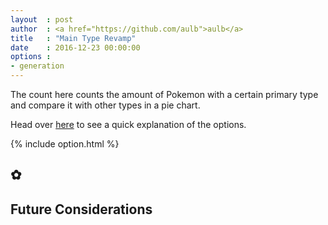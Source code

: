 ```yaml
---
layout	: post
author	: <a href="https://github.com/aulb">aulb</a>
title 	: "Main Type Revamp"
date	: 2016-12-23 00:00:00
options	: 
- generation 
---
```

<p>The count here counts the amount of Pokemon with a certain primary type and compare it with other types in a pie chart.</p> 

<p>Head over <a href="/2016/12/19/type-availability.html">here</a> to see a quick explanation of the options.</p>

{% include option.html %}

<h2 class="ui horizontal header divider">
     ✿
</h2>
<div id="pokeChart2"></div>

<h2 class="ui horizontal header divider">	
    Future Considerations
</h2>

<script type="text/javascript" src="https://d3js.org/d3.v3.min.js"></script>
<script>
var data = [{"name":"0","children":[{"name":"normal","children":[{"name":"normal","size":16},{"name":"fighting","size":0},{"name":"flying","size":8},{"name":"poison","size":0},{"name":"ground","size":0},{"name":"rock","size":0},{"name":"bug","size":0},{"name":"ghost","size":0},{"name":"steel","size":0},{"name":"fire","size":0},{"name":"water","size":0},{"name":"grass","size":0},{"name":"electric","size":0},{"name":"psychic","size":0},{"name":"ice","size":0},{"name":"dragon","size":0},{"name":"dark","size":0},{"name":"fairy","size":0}]},{"name":"fighting","children":[{"name":"normal","size":0},{"name":"fighting","size":7},{"name":"flying","size":0},{"name":"poison","size":0},{"name":"ground","size":0},{"name":"rock","size":0},{"name":"bug","size":0},{"name":"ghost","size":0},{"name":"steel","size":0},{"name":"fire","size":0},{"name":"water","size":0},{"name":"grass","size":0},{"name":"electric","size":0},{"name":"psychic","size":0},{"name":"ice","size":0},{"name":"dragon","size":0},{"name":"dark","size":0},{"name":"fairy","size":0}]},{"name":"flying","children":[{"name":"normal","size":0},{"name":"fighting","size":0},{"name":"flying","size":0},{"name":"poison","size":0},{"name":"ground","size":0},{"name":"rock","size":0},{"name":"bug","size":0},{"name":"ghost","size":0},{"name":"steel","size":0},{"name":"fire","size":0},{"name":"water","size":0},{"name":"grass","size":0},{"name":"electric","size":0},{"name":"psychic","size":0},{"name":"ice","size":0},{"name":"dragon","size":0},{"name":"dark","size":0},{"name":"fairy","size":0}]},{"name":"poison","children":[{"name":"normal","size":0},{"name":"fighting","size":0},{"name":"flying","size":2},{"name":"poison","size":10},{"name":"ground","size":2},{"name":"rock","size":0},{"name":"bug","size":0},{"name":"ghost","size":0},{"name":"steel","size":0},{"name":"fire","size":0},{"name":"water","size":0},{"name":"grass","size":0},{"name":"electric","size":0},{"name":"psychic","size":0},{"name":"ice","size":0},{"name":"dragon","size":0},{"name":"dark","size":0},{"name":"fairy","size":0}]},{"name":"ground","children":[{"name":"normal","size":0},{"name":"fighting","size":0},{"name":"flying","size":0},{"name":"poison","size":0},{"name":"ground","size":6},{"name":"rock","size":2},{"name":"bug","size":0},{"name":"ghost","size":0},{"name":"steel","size":0},{"name":"fire","size":0},{"name":"water","size":0},{"name":"grass","size":0},{"name":"electric","size":0},{"name":"psychic","size":0},{"name":"ice","size":0},{"name":"dragon","size":0},{"name":"dark","size":0},{"name":"fairy","size":0}]},{"name":"rock","children":[{"name":"normal","size":0},{"name":"fighting","size":0},{"name":"flying","size":1},{"name":"poison","size":0},{"name":"ground","size":4},{"name":"rock","size":0},{"name":"bug","size":0},{"name":"ghost","size":0},{"name":"steel","size":0},{"name":"fire","size":0},{"name":"water","size":4},{"name":"grass","size":0},{"name":"electric","size":0},{"name":"psychic","size":0},{"name":"ice","size":0},{"name":"dragon","size":0},{"name":"dark","size":0},{"name":"fairy","size":0}]},{"name":"bug","children":[{"name":"normal","size":0},{"name":"fighting","size":0},{"name":"flying","size":2},{"name":"poison","size":5},{"name":"ground","size":0},{"name":"rock","size":0},{"name":"bug","size":3},{"name":"ghost","size":0},{"name":"steel","size":0},{"name":"fire","size":0},{"name":"water","size":0},{"name":"grass","size":2},{"name":"electric","size":0},{"name":"psychic","size":0},{"name":"ice","size":0},{"name":"dragon","size":0},{"name":"dark","size":0},{"name":"fairy","size":0}]},{"name":"ghost","children":[{"name":"normal","size":0},{"name":"fighting","size":0},{"name":"flying","size":0},{"name":"poison","size":3},{"name":"ground","size":0},{"name":"rock","size":0},{"name":"bug","size":0},{"name":"ghost","size":0},{"name":"steel","size":0},{"name":"fire","size":0},{"name":"water","size":0},{"name":"grass","size":0},{"name":"electric","size":0},{"name":"psychic","size":0},{"name":"ice","size":0},{"name":"dragon","size":0},{"name":"dark","size":0},{"name":"fairy","size":0}]},{"name":"steel","children":[{"name":"normal","size":0},{"name":"fighting","size":0},{"name":"flying","size":0},{"name":"poison","size":0},{"name":"ground","size":0},{"name":"rock","size":0},{"name":"bug","size":0},{"name":"ghost","size":0},{"name":"steel","size":0},{"name":"fire","size":0},{"name":"water","size":0},{"name":"grass","size":0},{"name":"electric","size":0},{"name":"psychic","size":0},{"name":"ice","size":0},{"name":"dragon","size":0},{"name":"dark","size":0},{"name":"fairy","size":0}]},{"name":"fire","children":[{"name":"normal","size":0},{"name":"fighting","size":0},{"name":"flying","size":2},{"name":"poison","size":0},{"name":"ground","size":0},{"name":"rock","size":0},{"name":"bug","size":0},{"name":"ghost","size":0},{"name":"steel","size":0},{"name":"fire","size":10},{"name":"water","size":0},{"name":"grass","size":0},{"name":"electric","size":0},{"name":"psychic","size":0},{"name":"ice","size":0},{"name":"dragon","size":0},{"name":"dark","size":0},{"name":"fairy","size":0}]},{"name":"water","children":[{"name":"normal","size":0},{"name":"fighting","size":1},{"name":"flying","size":1},{"name":"poison","size":2},{"name":"ground","size":0},{"name":"rock","size":0},{"name":"bug","size":0},{"name":"ghost","size":0},{"name":"steel","size":0},{"name":"fire","size":0},{"name":"water","size":18},{"name":"grass","size":0},{"name":"electric","size":0},{"name":"psychic","size":3},{"name":"ice","size":3},{"name":"dragon","size":0},{"name":"dark","size":0},{"name":"fairy","size":0}]},{"name":"grass","children":[{"name":"normal","size":0},{"name":"fighting","size":0},{"name":"flying","size":0},{"name":"poison","size":9},{"name":"ground","size":0},{"name":"rock","size":0},{"name":"bug","size":0},{"name":"ghost","size":0},{"name":"steel","size":0},{"name":"fire","size":0},{"name":"water","size":0},{"name":"grass","size":1},{"name":"electric","size":0},{"name":"psychic","size":2},{"name":"ice","size":0},{"name":"dragon","size":0},{"name":"dark","size":0},{"name":"fairy","size":0}]},{"name":"electric","children":[{"name":"normal","size":0},{"name":"fighting","size":0},{"name":"flying","size":1},{"name":"poison","size":0},{"name":"ground","size":0},{"name":"rock","size":0},{"name":"bug","size":0},{"name":"ghost","size":0},{"name":"steel","size":0},{"name":"fire","size":0},{"name":"water","size":0},{"name":"grass","size":0},{"name":"electric","size":8},{"name":"psychic","size":0},{"name":"ice","size":0},{"name":"dragon","size":0},{"name":"dark","size":0},{"name":"fairy","size":0}]},{"name":"psychic","children":[{"name":"normal","size":0},{"name":"fighting","size":0},{"name":"flying","size":0},{"name":"poison","size":0},{"name":"ground","size":0},{"name":"rock","size":0},{"name":"bug","size":0},{"name":"ghost","size":0},{"name":"steel","size":0},{"name":"fire","size":0},{"name":"water","size":0},{"name":"grass","size":0},{"name":"electric","size":0},{"name":"psychic","size":8},{"name":"ice","size":0},{"name":"dragon","size":0},{"name":"dark","size":0},{"name":"fairy","size":0}]},{"name":"ice","children":[{"name":"normal","size":0},{"name":"fighting","size":0},{"name":"flying","size":1},{"name":"poison","size":0},{"name":"ground","size":0},{"name":"rock","size":0},{"name":"bug","size":0},{"name":"ghost","size":0},{"name":"steel","size":0},{"name":"fire","size":0},{"name":"water","size":0},{"name":"grass","size":0},{"name":"electric","size":0},{"name":"psychic","size":1},{"name":"ice","size":0},{"name":"dragon","size":0},{"name":"dark","size":0},{"name":"fairy","size":0}]},{"name":"dragon","children":[{"name":"normal","size":0},{"name":"fighting","size":0},{"name":"flying","size":1},{"name":"poison","size":0},{"name":"ground","size":0},{"name":"rock","size":0},{"name":"bug","size":0},{"name":"ghost","size":0},{"name":"steel","size":0},{"name":"fire","size":0},{"name":"water","size":0},{"name":"grass","size":0},{"name":"electric","size":0},{"name":"psychic","size":0},{"name":"ice","size":0},{"name":"dragon","size":2},{"name":"dark","size":0},{"name":"fairy","size":0}]},{"name":"dark","children":[{"name":"normal","size":0},{"name":"fighting","size":0},{"name":"flying","size":0},{"name":"poison","size":0},{"name":"ground","size":0},{"name":"rock","size":0},{"name":"bug","size":0},{"name":"ghost","size":0},{"name":"steel","size":0},{"name":"fire","size":0},{"name":"water","size":0},{"name":"grass","size":0},{"name":"electric","size":0},{"name":"psychic","size":0},{"name":"ice","size":0},{"name":"dragon","size":0},{"name":"dark","size":0},{"name":"fairy","size":0}]},{"name":"fairy","children":[{"name":"normal","size":0},{"name":"fighting","size":0},{"name":"flying","size":0},{"name":"poison","size":0},{"name":"ground","size":0},{"name":"rock","size":0},{"name":"bug","size":0},{"name":"ghost","size":0},{"name":"steel","size":0},{"name":"fire","size":0},{"name":"water","size":0},{"name":"grass","size":0},{"name":"electric","size":0},{"name":"psychic","size":0},{"name":"ice","size":0},{"name":"dragon","size":0},{"name":"dark","size":0},{"name":"fairy","size":0}]}]},{"name":"1","children":[{"name":"normal","children":[{"name":"normal","size":32},{"name":"fighting","size":0},{"name":"flying","size":11},{"name":"poison","size":0},{"name":"ground","size":0},{"name":"rock","size":0},{"name":"bug","size":0},{"name":"ghost","size":0},{"name":"steel","size":0},{"name":"fire","size":0},{"name":"water","size":0},{"name":"grass","size":0},{"name":"electric","size":0},{"name":"psychic","size":1},{"name":"ice","size":0},{"name":"dragon","size":0},{"name":"dark","size":0},{"name":"fairy","size":0}]},{"name":"fighting","children":[{"name":"normal","size":0},{"name":"fighting","size":9},{"name":"flying","size":0},{"name":"poison","size":0},{"name":"ground","size":0},{"name":"rock","size":0},{"name":"bug","size":0},{"name":"ghost","size":0},{"name":"steel","size":0},{"name":"fire","size":0},{"name":"water","size":0},{"name":"grass","size":0},{"name":"electric","size":0},{"name":"psychic","size":0},{"name":"ice","size":0},{"name":"dragon","size":0},{"name":"dark","size":0},{"name":"fairy","size":0}]},{"name":"flying","children":[{"name":"normal","size":0},{"name":"fighting","size":0},{"name":"flying","size":0},{"name":"poison","size":0},{"name":"ground","size":0},{"name":"rock","size":0},{"name":"bug","size":0},{"name":"ghost","size":0},{"name":"steel","size":0},{"name":"fire","size":0},{"name":"water","size":0},{"name":"grass","size":0},{"name":"electric","size":0},{"name":"psychic","size":0},{"name":"ice","size":0},{"name":"dragon","size":0},{"name":"dark","size":0},{"name":"fairy","size":0}]},{"name":"poison","children":[{"name":"normal","size":0},{"name":"fighting","size":0},{"name":"flying","size":3},{"name":"poison","size":10},{"name":"ground","size":2},{"name":"rock","size":0},{"name":"bug","size":0},{"name":"ghost","size":0},{"name":"steel","size":0},{"name":"fire","size":0},{"name":"water","size":0},{"name":"grass","size":0},{"name":"electric","size":0},{"name":"psychic","size":0},{"name":"ice","size":0},{"name":"dragon","size":0},{"name":"dark","size":0},{"name":"fairy","size":0}]},{"name":"ground","children":[{"name":"normal","size":0},{"name":"fighting","size":0},{"name":"flying","size":1},{"name":"poison","size":0},{"name":"ground","size":8},{"name":"rock","size":2},{"name":"bug","size":0},{"name":"ghost","size":0},{"name":"steel","size":0},{"name":"fire","size":0},{"name":"water","size":0},{"name":"grass","size":0},{"name":"electric","size":0},{"name":"psychic","size":0},{"name":"ice","size":0},{"name":"dragon","size":0},{"name":"dark","size":0},{"name":"fairy","size":0}]},{"name":"rock","children":[{"name":"normal","size":0},{"name":"fighting","size":0},{"name":"flying","size":1},{"name":"poison","size":0},{"name":"ground","size":6},{"name":"rock","size":1},{"name":"bug","size":0},{"name":"ghost","size":0},{"name":"steel","size":0},{"name":"fire","size":0},{"name":"water","size":4},{"name":"grass","size":0},{"name":"electric","size":0},{"name":"psychic","size":0},{"name":"ice","size":0},{"name":"dragon","size":0},{"name":"dark","size":1},{"name":"fairy","size":0}]},{"name":"bug","children":[{"name":"normal","size":0},{"name":"fighting","size":1},{"name":"flying","size":5},{"name":"poison","size":7},{"name":"ground","size":0},{"name":"rock","size":1},{"name":"bug","size":4},{"name":"ghost","size":0},{"name":"steel","size":2},{"name":"fire","size":0},{"name":"water","size":0},{"name":"grass","size":2},{"name":"electric","size":0},{"name":"psychic","size":0},{"name":"ice","size":0},{"name":"dragon","size":0},{"name":"dark","size":0},{"name":"fairy","size":0}]},{"name":"ghost","children":[{"name":"normal","size":0},{"name":"fighting","size":0},{"name":"flying","size":0},{"name":"poison","size":3},{"name":"ground","size":0},{"name":"rock","size":0},{"name":"bug","size":0},{"name":"ghost","size":1},{"name":"steel","size":0},{"name":"fire","size":0},{"name":"water","size":0},{"name":"grass","size":0},{"name":"electric","size":0},{"name":"psychic","size":0},{"name":"ice","size":0},{"name":"dragon","size":0},{"name":"dark","size":0},{"name":"fairy","size":0}]},{"name":"steel","children":[{"name":"normal","size":0},{"name":"fighting","size":0},{"name":"flying","size":1},{"name":"poison","size":0},{"name":"ground","size":1},{"name":"rock","size":0},{"name":"bug","size":0},{"name":"ghost","size":0},{"name":"steel","size":0},{"name":"fire","size":0},{"name":"water","size":0},{"name":"grass","size":0},{"name":"electric","size":0},{"name":"psychic","size":0},{"name":"ice","size":0},{"name":"dragon","size":0},{"name":"dark","size":0},{"name":"fairy","size":0}]},{"name":"fire","children":[{"name":"normal","size":0},{"name":"fighting","size":0},{"name":"flying","size":3},{"name":"poison","size":0},{"name":"ground","size":0},{"name":"rock","size":1},{"name":"bug","size":0},{"name":"ghost","size":0},{"name":"steel","size":0},{"name":"fire","size":16},{"name":"water","size":0},{"name":"grass","size":0},{"name":"electric","size":0},{"name":"psychic","size":0},{"name":"ice","size":0},{"name":"dragon","size":0},{"name":"dark","size":0},{"name":"fairy","size":0}]},{"name":"water","children":[{"name":"normal","size":0},{"name":"fighting","size":1},{"name":"flying","size":2},{"name":"poison","size":3},{"name":"ground","size":2},{"name":"rock","size":1},{"name":"bug","size":0},{"name":"ghost","size":0},{"name":"steel","size":0},{"name":"fire","size":0},{"name":"water","size":27},{"name":"grass","size":0},{"name":"electric","size":2},{"name":"psychic","size":4},{"name":"ice","size":3},{"name":"dragon","size":1},{"name":"dark","size":0},{"name":"fairy","size":0}]},{"name":"grass","children":[{"name":"normal","size":0},{"name":"fighting","size":0},{"name":"flying","size":3},{"name":"poison","size":9},{"name":"ground","size":0},{"name":"rock","size":0},{"name":"bug","size":0},{"name":"ghost","size":0},{"name":"steel","size":0},{"name":"fire","size":0},{"name":"water","size":0},{"name":"grass","size":8},{"name":"electric","size":0},{"name":"psychic","size":2},{"name":"ice","size":0},{"name":"dragon","size":0},{"name":"dark","size":0},{"name":"fairy","size":0}]},{"name":"electric","children":[{"name":"normal","size":0},{"name":"fighting","size":0},{"name":"flying","size":1},{"name":"poison","size":0},{"name":"ground","size":0},{"name":"rock","size":0},{"name":"bug","size":0},{"name":"ghost","size":0},{"name":"steel","size":2},{"name":"fire","size":0},{"name":"water","size":0},{"name":"grass","size":0},{"name":"electric","size":12},{"name":"psychic","size":0},{"name":"ice","size":0},{"name":"dragon","size":0},{"name":"dark","size":0},{"name":"fairy","size":0}]},{"name":"psychic","children":[{"name":"normal","size":0},{"name":"fighting","size":0},{"name":"flying","size":3},{"name":"poison","size":0},{"name":"ground","size":0},{"name":"rock","size":0},{"name":"bug","size":0},{"name":"ghost","size":0},{"name":"steel","size":0},{"name":"fire","size":0},{"name":"water","size":0},{"name":"grass","size":1},{"name":"electric","size":0},{"name":"psychic","size":11},{"name":"ice","size":0},{"name":"dragon","size":0},{"name":"dark","size":0},{"name":"fairy","size":0}]},{"name":"ice","children":[{"name":"normal","size":0},{"name":"fighting","size":0},{"name":"flying","size":2},{"name":"poison","size":0},{"name":"ground","size":2},{"name":"rock","size":0},{"name":"bug","size":0},{"name":"ghost","size":0},{"name":"steel","size":0},{"name":"fire","size":0},{"name":"water","size":0},{"name":"grass","size":0},{"name":"electric","size":0},{"name":"psychic","size":2},{"name":"ice","size":0},{"name":"dragon","size":0},{"name":"dark","size":0},{"name":"fairy","size":0}]},{"name":"dragon","children":[{"name":"normal","size":0},{"name":"fighting","size":0},{"name":"flying","size":1},{"name":"poison","size":0},{"name":"ground","size":0},{"name":"rock","size":0},{"name":"bug","size":0},{"name":"ghost","size":0},{"name":"steel","size":0},{"name":"fire","size":0},{"name":"water","size":0},{"name":"grass","size":0},{"name":"electric","size":0},{"name":"psychic","size":0},{"name":"ice","size":0},{"name":"dragon","size":2},{"name":"dark","size":0},{"name":"fairy","size":0}]},{"name":"dark","children":[{"name":"normal","size":0},{"name":"fighting","size":0},{"name":"flying","size":1},{"name":"poison","size":0},{"name":"ground","size":0},{"name":"rock","size":0},{"name":"bug","size":0},{"name":"ghost","size":0},{"name":"steel","size":0},{"name":"fire","size":2},{"name":"water","size":0},{"name":"grass","size":0},{"name":"electric","size":0},{"name":"psychic","size":0},{"name":"ice","size":1},{"name":"dragon","size":0},{"name":"dark","size":1},{"name":"fairy","size":0}]},{"name":"fairy","children":[{"name":"normal","size":0},{"name":"fighting","size":0},{"name":"flying","size":0},{"name":"poison","size":0},{"name":"ground","size":0},{"name":"rock","size":0},{"name":"bug","size":0},{"name":"ghost","size":0},{"name":"steel","size":0},{"name":"fire","size":0},{"name":"water","size":0},{"name":"grass","size":0},{"name":"electric","size":0},{"name":"psychic","size":0},{"name":"ice","size":0},{"name":"dragon","size":0},{"name":"dark","size":0},{"name":"fairy","size":0}]}]},{"name":"2","children":[{"name":"normal","children":[{"name":"normal","size":47},{"name":"fighting","size":0},{"name":"flying","size":14},{"name":"poison","size":0},{"name":"ground","size":0},{"name":"rock","size":0},{"name":"bug","size":0},{"name":"ghost","size":0},{"name":"steel","size":0},{"name":"fire","size":0},{"name":"water","size":0},{"name":"grass","size":0},{"name":"electric","size":0},{"name":"psychic","size":1},{"name":"ice","size":0},{"name":"dragon","size":0},{"name":"dark","size":0},{"name":"fairy","size":0}]},{"name":"fighting","children":[{"name":"normal","size":0},{"name":"fighting","size":11},{"name":"flying","size":0},{"name":"poison","size":0},{"name":"ground","size":0},{"name":"rock","size":0},{"name":"bug","size":0},{"name":"ghost","size":0},{"name":"steel","size":0},{"name":"fire","size":0},{"name":"water","size":0},{"name":"grass","size":0},{"name":"electric","size":0},{"name":"psychic","size":2},{"name":"ice","size":0},{"name":"dragon","size":0},{"name":"dark","size":0},{"name":"fairy","size":0}]},{"name":"flying","children":[{"name":"normal","size":0},{"name":"fighting","size":0},{"name":"flying","size":0},{"name":"poison","size":0},{"name":"ground","size":0},{"name":"rock","size":0},{"name":"bug","size":0},{"name":"ghost","size":0},{"name":"steel","size":0},{"name":"fire","size":0},{"name":"water","size":0},{"name":"grass","size":0},{"name":"electric","size":0},{"name":"psychic","size":0},{"name":"ice","size":0},{"name":"dragon","size":0},{"name":"dark","size":0},{"name":"fairy","size":0}]},{"name":"poison","children":[{"name":"normal","size":0},{"name":"fighting","size":0},{"name":"flying","size":3},{"name":"poison","size":13},{"name":"ground","size":2},{"name":"rock","size":0},{"name":"bug","size":0},{"name":"ghost","size":0},{"name":"steel","size":0},{"name":"fire","size":0},{"name":"water","size":0},{"name":"grass","size":0},{"name":"electric","size":0},{"name":"psychic","size":0},{"name":"ice","size":0},{"name":"dragon","size":0},{"name":"dark","size":0},{"name":"fairy","size":0}]},{"name":"ground","children":[{"name":"normal","size":0},{"name":"fighting","size":0},{"name":"flying","size":1},{"name":"poison","size":0},{"name":"ground","size":10},{"name":"rock","size":2},{"name":"bug","size":0},{"name":"ghost","size":0},{"name":"steel","size":0},{"name":"fire","size":0},{"name":"water","size":0},{"name":"grass","size":0},{"name":"electric","size":0},{"name":"psychic","size":2},{"name":"ice","size":0},{"name":"dragon","size":2},{"name":"dark","size":0},{"name":"fairy","size":0}]},{"name":"rock","children":[{"name":"normal","size":0},{"name":"fighting","size":0},{"name":"flying","size":1},{"name":"poison","size":0},{"name":"ground","size":6},{"name":"rock","size":3},{"name":"bug","size":2},{"name":"ghost","size":0},{"name":"steel","size":0},{"name":"fire","size":0},{"name":"water","size":4},{"name":"grass","size":2},{"name":"electric","size":0},{"name":"psychic","size":2},{"name":"ice","size":0},{"name":"dragon","size":0},{"name":"dark","size":1},{"name":"fairy","size":0}]},{"name":"bug","children":[{"name":"normal","size":0},{"name":"fighting","size":1},{"name":"flying","size":8},{"name":"poison","size":8},{"name":"ground","size":1},{"name":"rock","size":1},{"name":"bug","size":9},{"name":"ghost","size":1},{"name":"steel","size":2},{"name":"fire","size":0},{"name":"water","size":1},{"name":"grass","size":2},{"name":"electric","size":0},{"name":"psychic","size":0},{"name":"ice","size":0},{"name":"dragon","size":0},{"name":"dark","size":0},{"name":"fairy","size":0}]},{"name":"ghost","children":[{"name":"normal","size":0},{"name":"fighting","size":0},{"name":"flying","size":0},{"name":"poison","size":3},{"name":"ground","size":0},{"name":"rock","size":0},{"name":"bug","size":0},{"name":"ghost","size":5},{"name":"steel","size":0},{"name":"fire","size":0},{"name":"water","size":0},{"name":"grass","size":0},{"name":"electric","size":0},{"name":"psychic","size":0},{"name":"ice","size":0},{"name":"dragon","size":0},{"name":"dark","size":0},{"name":"fairy","size":0}]},{"name":"steel","children":[{"name":"normal","size":0},{"name":"fighting","size":0},{"name":"flying","size":1},{"name":"poison","size":0},{"name":"ground","size":1},{"name":"rock","size":3},{"name":"bug","size":0},{"name":"ghost","size":0},{"name":"steel","size":2},{"name":"fire","size":0},{"name":"water","size":0},{"name":"grass","size":0},{"name":"electric","size":0},{"name":"psychic","size":4},{"name":"ice","size":0},{"name":"dragon","size":0},{"name":"dark","size":0},{"name":"fairy","size":0}]},{"name":"fire","children":[{"name":"normal","size":0},{"name":"fighting","size":2},{"name":"flying","size":3},{"name":"poison","size":0},{"name":"ground","size":2},{"name":"rock","size":1},{"name":"bug","size":0},{"name":"ghost","size":0},{"name":"steel","size":0},{"name":"fire","size":19},{"name":"water","size":0},{"name":"grass","size":0},{"name":"electric","size":0},{"name":"psychic","size":0},{"name":"ice","size":0},{"name":"dragon","size":0},{"name":"dark","size":0},{"name":"fairy","size":0}]},{"name":"water","children":[{"name":"normal","size":0},{"name":"fighting","size":1},{"name":"flying","size":4},{"name":"poison","size":3},{"name":"ground","size":6},{"name":"rock","size":2},{"name":"bug","size":0},{"name":"ghost","size":0},{"name":"steel","size":0},{"name":"fire","size":0},{"name":"water","size":39},{"name":"grass","size":3},{"name":"electric","size":2},{"name":"psychic","size":4},{"name":"ice","size":3},{"name":"dragon","size":1},{"name":"dark","size":3},{"name":"fairy","size":0}]},{"name":"grass","children":[{"name":"normal","size":0},{"name":"fighting","size":1},{"name":"flying","size":4},{"name":"poison","size":10},{"name":"ground","size":0},{"name":"rock","size":0},{"name":"bug","size":0},{"name":"ghost","size":0},{"name":"steel","size":0},{"name":"fire","size":0},{"name":"water","size":0},{"name":"grass","size":13},{"name":"electric","size":0},{"name":"psychic","size":2},{"name":"ice","size":0},{"name":"dragon","size":0},{"name":"dark","size":3},{"name":"fairy","size":0}]},{"name":"electric","children":[{"name":"normal","size":0},{"name":"fighting","size":0},{"name":"flying","size":1},{"name":"poison","size":0},{"name":"ground","size":0},{"name":"rock","size":0},{"name":"bug","size":0},{"name":"ghost","size":0},{"name":"steel","size":2},{"name":"fire","size":0},{"name":"water","size":0},{"name":"grass","size":0},{"name":"electric","size":16},{"name":"psychic","size":0},{"name":"ice","size":0},{"name":"dragon","size":0},{"name":"dark","size":0},{"name":"fairy","size":0}]},{"name":"psychic","children":[{"name":"normal","size":0},{"name":"fighting","size":0},{"name":"flying","size":3},{"name":"poison","size":0},{"name":"ground","size":0},{"name":"rock","size":0},{"name":"bug","size":0},{"name":"ghost","size":0},{"name":"steel","size":0},{"name":"fire","size":0},{"name":"water","size":0},{"name":"grass","size":1},{"name":"electric","size":0},{"name":"psychic","size":22},{"name":"ice","size":0},{"name":"dragon","size":0},{"name":"dark","size":0},{"name":"fairy","size":0}]},{"name":"ice","children":[{"name":"normal","size":0},{"name":"fighting","size":0},{"name":"flying","size":2},{"name":"poison","size":0},{"name":"ground","size":2},{"name":"rock","size":0},{"name":"bug","size":0},{"name":"ghost","size":0},{"name":"steel","size":0},{"name":"fire","size":0},{"name":"water","size":3},{"name":"grass","size":0},{"name":"electric","size":0},{"name":"psychic","size":2},{"name":"ice","size":4},{"name":"dragon","size":0},{"name":"dark","size":0},{"name":"fairy","size":0}]},{"name":"dragon","children":[{"name":"normal","size":0},{"name":"fighting","size":0},{"name":"flying","size":4},{"name":"poison","size":0},{"name":"ground","size":0},{"name":"rock","size":0},{"name":"bug","size":0},{"name":"ghost","size":0},{"name":"steel","size":0},{"name":"fire","size":0},{"name":"water","size":0},{"name":"grass","size":0},{"name":"electric","size":0},{"name":"psychic","size":2},{"name":"ice","size":0},{"name":"dragon","size":4},{"name":"dark","size":0},{"name":"fairy","size":0}]},{"name":"dark","children":[{"name":"normal","size":0},{"name":"fighting","size":0},{"name":"flying","size":1},{"name":"poison","size":0},{"name":"ground","size":0},{"name":"rock","size":0},{"name":"bug","size":0},{"name":"ghost","size":1},{"name":"steel","size":0},{"name":"fire","size":2},{"name":"water","size":0},{"name":"grass","size":0},{"name":"electric","size":0},{"name":"psychic","size":0},{"name":"ice","size":1},{"name":"dragon","size":0},{"name":"dark","size":4},{"name":"fairy","size":0}]},{"name":"fairy","children":[{"name":"normal","size":0},{"name":"fighting","size":0},{"name":"flying","size":0},{"name":"poison","size":0},{"name":"ground","size":0},{"name":"rock","size":0},{"name":"bug","size":0},{"name":"ghost","size":0},{"name":"steel","size":0},{"name":"fire","size":0},{"name":"water","size":0},{"name":"grass","size":0},{"name":"electric","size":0},{"name":"psychic","size":0},{"name":"ice","size":0},{"name":"dragon","size":0},{"name":"dark","size":0},{"name":"fairy","size":0}]}]},{"name":"3","children":[{"name":"normal","children":[{"name":"normal","size":59},{"name":"fighting","size":0},{"name":"flying","size":19},{"name":"poison","size":0},{"name":"ground","size":0},{"name":"rock","size":0},{"name":"bug","size":0},{"name":"ghost","size":0},{"name":"steel","size":0},{"name":"fire","size":0},{"name":"water","size":1},{"name":"grass","size":0},{"name":"electric","size":0},{"name":"psychic","size":1},{"name":"ice","size":0},{"name":"dragon","size":0},{"name":"dark","size":0},{"name":"fairy","size":0}]},{"name":"fighting","children":[{"name":"normal","size":0},{"name":"fighting","size":12},{"name":"flying","size":0},{"name":"poison","size":0},{"name":"ground","size":0},{"name":"rock","size":0},{"name":"bug","size":0},{"name":"ghost","size":0},{"name":"steel","size":1},{"name":"fire","size":0},{"name":"water","size":0},{"name":"grass","size":0},{"name":"electric","size":0},{"name":"psychic","size":2},{"name":"ice","size":0},{"name":"dragon","size":0},{"name":"dark","size":0},{"name":"fairy","size":0}]},{"name":"flying","children":[{"name":"normal","size":0},{"name":"fighting","size":0},{"name":"flying","size":0},{"name":"poison","size":0},{"name":"ground","size":0},{"name":"rock","size":0},{"name":"bug","size":0},{"name":"ghost","size":0},{"name":"steel","size":0},{"name":"fire","size":0},{"name":"water","size":0},{"name":"grass","size":0},{"name":"electric","size":0},{"name":"psychic","size":0},{"name":"ice","size":0},{"name":"dragon","size":0},{"name":"dark","size":0},{"name":"fairy","size":0}]},{"name":"poison","children":[{"name":"normal","size":0},{"name":"fighting","size":2},{"name":"flying","size":3},{"name":"poison","size":13},{"name":"ground","size":2},{"name":"rock","size":0},{"name":"bug","size":1},{"name":"ghost","size":0},{"name":"steel","size":0},{"name":"fire","size":0},{"name":"water","size":0},{"name":"grass","size":0},{"name":"electric","size":0},{"name":"psychic","size":0},{"name":"ice","size":0},{"name":"dragon","size":0},{"name":"dark","size":3},{"name":"fairy","size":0}]},{"name":"ground","children":[{"name":"normal","size":0},{"name":"fighting","size":0},{"name":"flying","size":2},{"name":"poison","size":0},{"name":"ground","size":12},{"name":"rock","size":3},{"name":"bug","size":0},{"name":"ghost","size":0},{"name":"steel","size":0},{"name":"fire","size":0},{"name":"water","size":0},{"name":"grass","size":0},{"name":"electric","size":0},{"name":"psychic","size":2},{"name":"ice","size":0},{"name":"dragon","size":2},{"name":"dark","size":0},{"name":"fairy","size":0}]},{"name":"rock","children":[{"name":"normal","size":0},{"name":"fighting","size":0},{"name":"flying","size":1},{"name":"poison","size":0},{"name":"ground","size":6},{"name":"rock","size":6},{"name":"bug","size":2},{"name":"ghost","size":0},{"name":"steel","size":3},{"name":"fire","size":0},{"name":"water","size":4},{"name":"grass","size":2},{"name":"electric","size":0},{"name":"psychic","size":2},{"name":"ice","size":0},{"name":"dragon","size":0},{"name":"dark","size":1},{"name":"fairy","size":0}]},{"name":"bug","children":[{"name":"normal","size":0},{"name":"fighting","size":1},{"name":"flying","size":12},{"name":"poison","size":8},{"name":"ground","size":2},{"name":"rock","size":1},{"name":"bug","size":12},{"name":"ghost","size":1},{"name":"steel","size":3},{"name":"fire","size":0},{"name":"water","size":1},{"name":"grass","size":3},{"name":"electric","size":0},{"name":"psychic","size":0},{"name":"ice","size":0},{"name":"dragon","size":0},{"name":"dark","size":0},{"name":"fairy","size":0}]},{"name":"ghost","children":[{"name":"normal","size":0},{"name":"fighting","size":0},{"name":"flying","size":2},{"name":"poison","size":3},{"name":"ground","size":0},{"name":"rock","size":0},{"name":"bug","size":0},{"name":"ghost","size":7},{"name":"steel","size":0},{"name":"fire","size":0},{"name":"water","size":0},{"name":"grass","size":0},{"name":"electric","size":0},{"name":"psychic","size":0},{"name":"ice","size":0},{"name":"dragon","size":2},{"name":"dark","size":1},{"name":"fairy","size":0}]},{"name":"steel","children":[{"name":"normal","size":0},{"name":"fighting","size":0},{"name":"flying","size":1},{"name":"poison","size":0},{"name":"ground","size":1},{"name":"rock","size":3},{"name":"bug","size":0},{"name":"ghost","size":0},{"name":"steel","size":2},{"name":"fire","size":0},{"name":"water","size":0},{"name":"grass","size":0},{"name":"electric","size":0},{"name":"psychic","size":6},{"name":"ice","size":0},{"name":"dragon","size":1},{"name":"dark","size":0},{"name":"fairy","size":0}]},{"name":"fire","children":[{"name":"normal","size":0},{"name":"fighting","size":4},{"name":"flying","size":3},{"name":"poison","size":0},{"name":"ground","size":2},{"name":"rock","size":1},{"name":"bug","size":0},{"name":"ghost","size":0},{"name":"steel","size":1},{"name":"fire","size":21},{"name":"water","size":0},{"name":"grass","size":0},{"name":"electric","size":0},{"name":"psychic","size":0},{"name":"ice","size":0},{"name":"dragon","size":0},{"name":"dark","size":0},{"name":"fairy","size":0}]},{"name":"water","children":[{"name":"normal","size":0},{"name":"fighting","size":1},{"name":"flying","size":5},{"name":"poison","size":3},{"name":"ground","size":7},{"name":"rock","size":2},{"name":"bug","size":0},{"name":"ghost","size":0},{"name":"steel","size":1},{"name":"fire","size":0},{"name":"water","size":48},{"name":"grass","size":3},{"name":"electric","size":2},{"name":"psychic","size":4},{"name":"ice","size":3},{"name":"dragon","size":2},{"name":"dark","size":3},{"name":"fairy","size":0}]},{"name":"grass","children":[{"name":"normal","size":0},{"name":"fighting","size":1},{"name":"flying","size":5},{"name":"poison","size":12},{"name":"ground","size":1},{"name":"rock","size":0},{"name":"bug","size":0},{"name":"ghost","size":0},{"name":"steel","size":0},{"name":"fire","size":0},{"name":"water","size":0},{"name":"grass","size":21},{"name":"electric","size":0},{"name":"psychic","size":2},{"name":"ice","size":2},{"name":"dragon","size":0},{"name":"dark","size":3},{"name":"fairy","size":0}]},{"name":"electric","children":[{"name":"normal","size":0},{"name":"fighting","size":0},{"name":"flying","size":1},{"name":"poison","size":0},{"name":"ground","size":0},{"name":"rock","size":0},{"name":"bug","size":0},{"name":"ghost","size":6},{"name":"steel","size":3},{"name":"fire","size":0},{"name":"water","size":0},{"name":"grass","size":0},{"name":"electric","size":21},{"name":"psychic","size":0},{"name":"ice","size":0},{"name":"dragon","size":0},{"name":"dark","size":0},{"name":"fairy","size":0}]},{"name":"psychic","children":[{"name":"normal","size":0},{"name":"fighting","size":1},{"name":"flying","size":3},{"name":"poison","size":0},{"name":"ground","size":0},{"name":"rock","size":0},{"name":"bug","size":0},{"name":"ghost","size":0},{"name":"steel","size":0},{"name":"fire","size":0},{"name":"water","size":0},{"name":"grass","size":1},{"name":"electric","size":0},{"name":"psychic","size":28},{"name":"ice","size":0},{"name":"dragon","size":0},{"name":"dark","size":0},{"name":"fairy","size":0}]},{"name":"ice","children":[{"name":"normal","size":0},{"name":"fighting","size":0},{"name":"flying","size":2},{"name":"poison","size":0},{"name":"ground","size":3},{"name":"rock","size":0},{"name":"bug","size":0},{"name":"ghost","size":1},{"name":"steel","size":0},{"name":"fire","size":0},{"name":"water","size":3},{"name":"grass","size":0},{"name":"electric","size":0},{"name":"psychic","size":2},{"name":"ice","size":5},{"name":"dragon","size":0},{"name":"dark","size":0},{"name":"fairy","size":0}]},{"name":"dragon","children":[{"name":"normal","size":0},{"name":"fighting","size":0},{"name":"flying","size":4},{"name":"poison","size":0},{"name":"ground","size":3},{"name":"rock","size":0},{"name":"bug","size":0},{"name":"ghost","size":0},{"name":"steel","size":0},{"name":"fire","size":0},{"name":"water","size":0},{"name":"grass","size":0},{"name":"electric","size":0},{"name":"psychic","size":2},{"name":"ice","size":0},{"name":"dragon","size":4},{"name":"dark","size":0},{"name":"fairy","size":0}]},{"name":"dark","children":[{"name":"normal","size":0},{"name":"fighting","size":0},{"name":"flying","size":2},{"name":"poison","size":0},{"name":"ground","size":0},{"name":"rock","size":0},{"name":"bug","size":0},{"name":"ghost","size":1},{"name":"steel","size":0},{"name":"fire","size":2},{"name":"water","size":0},{"name":"grass","size":0},{"name":"electric","size":0},{"name":"psychic","size":0},{"name":"ice","size":2},{"name":"dragon","size":0},{"name":"dark","size":5},{"name":"fairy","size":0}]},{"name":"fairy","children":[{"name":"normal","size":0},{"name":"fighting","size":0},{"name":"flying","size":0},{"name":"poison","size":0},{"name":"ground","size":0},{"name":"rock","size":0},{"name":"bug","size":0},{"name":"ghost","size":0},{"name":"steel","size":0},{"name":"fire","size":0},{"name":"water","size":0},{"name":"grass","size":0},{"name":"electric","size":0},{"name":"psychic","size":0},{"name":"ice","size":0},{"name":"dragon","size":0},{"name":"dark","size":0},{"name":"fairy","size":0}]}]},{"name":"4","children":[{"name":"normal","children":[{"name":"normal","size":68},{"name":"fighting","size":1},{"name":"flying","size":24},{"name":"poison","size":0},{"name":"ground","size":0},{"name":"rock","size":0},{"name":"bug","size":0},{"name":"ghost","size":0},{"name":"steel","size":0},{"name":"fire","size":0},{"name":"water","size":1},{"name":"grass","size":2},{"name":"electric","size":0},{"name":"psychic","size":2},{"name":"ice","size":0},{"name":"dragon","size":0},{"name":"dark","size":0},{"name":"fairy","size":0}]},{"name":"fighting","children":[{"name":"normal","size":0},{"name":"fighting","size":19},{"name":"flying","size":0},{"name":"poison","size":0},{"name":"ground","size":0},{"name":"rock","size":0},{"name":"bug","size":0},{"name":"ghost","size":0},{"name":"steel","size":1},{"name":"fire","size":0},{"name":"water","size":0},{"name":"grass","size":0},{"name":"electric","size":0},{"name":"psychic","size":2},{"name":"ice","size":0},{"name":"dragon","size":0},{"name":"dark","size":0},{"name":"fairy","size":0}]},{"name":"flying","children":[{"name":"normal","size":0},{"name":"fighting","size":0},{"name":"flying","size":2},{"name":"poison","size":0},{"name":"ground","size":0},{"name":"rock","size":0},{"name":"bug","size":0},{"name":"ghost","size":0},{"name":"steel","size":0},{"name":"fire","size":0},{"name":"water","size":0},{"name":"grass","size":0},{"name":"electric","size":0},{"name":"psychic","size":0},{"name":"ice","size":0},{"name":"dragon","size":0},{"name":"dark","size":0},{"name":"fairy","size":0}]},{"name":"poison","children":[{"name":"normal","size":0},{"name":"fighting","size":2},{"name":"flying","size":3},{"name":"poison","size":15},{"name":"ground","size":2},{"name":"rock","size":0},{"name":"bug","size":1},{"name":"ghost","size":0},{"name":"steel","size":0},{"name":"fire","size":0},{"name":"water","size":0},{"name":"grass","size":0},{"name":"electric","size":0},{"name":"psychic","size":0},{"name":"ice","size":0},{"name":"dragon","size":0},{"name":"dark","size":3},{"name":"fairy","size":0}]},{"name":"ground","children":[{"name":"normal","size":0},{"name":"fighting","size":0},{"name":"flying","size":4},{"name":"poison","size":0},{"name":"ground","size":13},{"name":"rock","size":3},{"name":"bug","size":0},{"name":"ghost","size":2},{"name":"steel","size":1},{"name":"fire","size":0},{"name":"water","size":0},{"name":"grass","size":0},{"name":"electric","size":1},{"name":"psychic","size":2},{"name":"ice","size":0},{"name":"dragon","size":2},{"name":"dark","size":3},{"name":"fairy","size":0}]},{"name":"rock","children":[{"name":"normal","size":0},{"name":"fighting","size":1},{"name":"flying","size":3},{"name":"poison","size":0},{"name":"ground","size":6},{"name":"rock","size":9},{"name":"bug","size":2},{"name":"ghost","size":0},{"name":"steel","size":3},{"name":"fire","size":0},{"name":"water","size":4},{"name":"grass","size":2},{"name":"electric","size":0},{"name":"psychic","size":2},{"name":"ice","size":0},{"name":"dragon","size":0},{"name":"dark","size":1},{"name":"fairy","size":0}]},{"name":"bug","children":[{"name":"normal","size":0},{"name":"fighting","size":1},{"name":"flying","size":12},{"name":"poison","size":11},{"name":"ground","size":2},{"name":"rock","size":3},{"name":"bug","size":15},{"name":"ghost","size":1},{"name":"steel","size":6},{"name":"fire","size":2},{"name":"water","size":1},{"name":"grass","size":6},{"name":"electric","size":2},{"name":"psychic","size":0},{"name":"ice","size":0},{"name":"dragon","size":0},{"name":"dark","size":0},{"name":"fairy","size":0}]},{"name":"ghost","children":[{"name":"normal","size":0},{"name":"fighting","size":0},{"name":"flying","size":2},{"name":"poison","size":3},{"name":"ground","size":0},{"name":"rock","size":0},{"name":"bug","size":0},{"name":"ghost","size":9},{"name":"steel","size":0},{"name":"fire","size":3},{"name":"water","size":0},{"name":"grass","size":0},{"name":"electric","size":0},{"name":"psychic","size":0},{"name":"ice","size":0},{"name":"dragon","size":2},{"name":"dark","size":1},{"name":"fairy","size":0}]},{"name":"steel","children":[{"name":"normal","size":0},{"name":"fighting","size":1},{"name":"flying","size":1},{"name":"poison","size":0},{"name":"ground","size":1},{"name":"rock","size":3},{"name":"bug","size":0},{"name":"ghost","size":0},{"name":"steel","size":5},{"name":"fire","size":0},{"name":"water","size":0},{"name":"grass","size":0},{"name":"electric","size":0},{"name":"psychic","size":6},{"name":"ice","size":0},{"name":"dragon","size":1},{"name":"dark","size":0},{"name":"fairy","size":0}]},{"name":"fire","children":[{"name":"normal","size":0},{"name":"fighting","size":6},{"name":"flying","size":3},{"name":"poison","size":0},{"name":"ground","size":2},{"name":"rock","size":1},{"name":"bug","size":0},{"name":"ghost","size":0},{"name":"steel","size":1},{"name":"fire","size":27},{"name":"water","size":0},{"name":"grass","size":0},{"name":"electric","size":0},{"name":"psychic","size":1},{"name":"ice","size":0},{"name":"dragon","size":0},{"name":"dark","size":0},{"name":"fairy","size":0}]},{"name":"water","children":[{"name":"normal","size":0},{"name":"fighting","size":2},{"name":"flying","size":7},{"name":"poison","size":3},{"name":"ground","size":9},{"name":"rock","size":4},{"name":"bug","size":0},{"name":"ghost","size":2},{"name":"steel","size":1},{"name":"fire","size":0},{"name":"water","size":56},{"name":"grass","size":3},{"name":"electric","size":2},{"name":"psychic","size":4},{"name":"ice","size":3},{"name":"dragon","size":2},{"name":"dark","size":3},{"name":"fairy","size":0}]},{"name":"grass","children":[{"name":"normal","size":0},{"name":"fighting","size":2},{"name":"flying","size":5},{"name":"poison","size":14},{"name":"ground","size":1},{"name":"rock","size":0},{"name":"bug","size":0},{"name":"ghost","size":0},{"name":"steel","size":2},{"name":"fire","size":0},{"name":"water","size":0},{"name":"grass","size":31},{"name":"electric","size":0},{"name":"psychic","size":2},{"name":"ice","size":2},{"name":"dragon","size":0},{"name":"dark","size":3},{"name":"fairy","size":0}]},{"name":"electric","children":[{"name":"normal","size":0},{"name":"fighting","size":0},{"name":"flying","size":5},{"name":"poison","size":0},{"name":"ground","size":0},{"name":"rock","size":0},{"name":"bug","size":0},{"name":"ghost","size":1},{"name":"steel","size":3},{"name":"fire","size":1},{"name":"water","size":1},{"name":"grass","size":1},{"name":"electric","size":26},{"name":"psychic","size":0},{"name":"ice","size":1},{"name":"dragon","size":0},{"name":"dark","size":0},{"name":"fairy","size":0}]},{"name":"psychic","children":[{"name":"normal","size":0},{"name":"fighting","size":1},{"name":"flying","size":6},{"name":"poison","size":0},{"name":"ground","size":0},{"name":"rock","size":0},{"name":"bug","size":0},{"name":"ghost","size":0},{"name":"steel","size":0},{"name":"fire","size":1},{"name":"water","size":0},{"name":"grass","size":1},{"name":"electric","size":0},{"name":"psychic","size":38},{"name":"ice","size":0},{"name":"dragon","size":0},{"name":"dark","size":0},{"name":"fairy","size":0}]},{"name":"ice","children":[{"name":"normal","size":0},{"name":"fighting","size":0},{"name":"flying","size":2},{"name":"poison","size":0},{"name":"ground","size":3},{"name":"rock","size":0},{"name":"bug","size":0},{"name":"ghost","size":1},{"name":"steel","size":0},{"name":"fire","size":0},{"name":"water","size":3},{"name":"grass","size":0},{"name":"electric","size":0},{"name":"psychic","size":2},{"name":"ice","size":11},{"name":"dragon","size":0},{"name":"dark","size":0},{"name":"fairy","size":0}]},{"name":"dragon","children":[{"name":"normal","size":0},{"name":"fighting","size":0},{"name":"flying","size":4},{"name":"poison","size":0},{"name":"ground","size":3},{"name":"rock","size":0},{"name":"bug","size":0},{"name":"ghost","size":0},{"name":"steel","size":0},{"name":"fire","size":1},{"name":"water","size":0},{"name":"grass","size":0},{"name":"electric","size":1},{"name":"psychic","size":2},{"name":"ice","size":3},{"name":"dragon","size":8},{"name":"dark","size":0},{"name":"fairy","size":0}]},{"name":"dark","children":[{"name":"normal","size":0},{"name":"fighting","size":2},{"name":"flying","size":4},{"name":"poison","size":0},{"name":"ground","size":0},{"name":"rock","size":0},{"name":"bug","size":0},{"name":"ghost","size":1},{"name":"steel","size":2},{"name":"fire","size":2},{"name":"water","size":0},{"name":"grass","size":0},{"name":"electric","size":0},{"name":"psychic","size":0},{"name":"ice","size":2},{"name":"dragon","size":3},{"name":"dark","size":9},{"name":"fairy","size":0}]},{"name":"fairy","children":[{"name":"normal","size":0},{"name":"fighting","size":0},{"name":"flying","size":0},{"name":"poison","size":0},{"name":"ground","size":0},{"name":"rock","size":0},{"name":"bug","size":0},{"name":"ghost","size":0},{"name":"steel","size":0},{"name":"fire","size":0},{"name":"water","size":0},{"name":"grass","size":0},{"name":"electric","size":0},{"name":"psychic","size":0},{"name":"ice","size":0},{"name":"dragon","size":0},{"name":"dark","size":0},{"name":"fairy","size":0}]}]},{"name":"5","children":[{"name":"normal","children":[{"name":"normal","size":61},{"name":"fighting","size":2},{"name":"flying","size":24},{"name":"poison","size":0},{"name":"ground","size":1},{"name":"rock","size":0},{"name":"bug","size":0},{"name":"ghost","size":0},{"name":"steel","size":0},{"name":"fire","size":0},{"name":"water","size":1},{"name":"grass","size":2},{"name":"electric","size":0},{"name":"psychic","size":2},{"name":"ice","size":0},{"name":"dragon","size":0},{"name":"dark","size":0},{"name":"fairy","size":5}]},{"name":"fighting","children":[{"name":"normal","size":0},{"name":"fighting","size":20},{"name":"flying","size":1},{"name":"poison","size":0},{"name":"ground","size":0},{"name":"rock","size":0},{"name":"bug","size":0},{"name":"ghost","size":0},{"name":"steel","size":2},{"name":"fire","size":0},{"name":"water","size":0},{"name":"grass","size":0},{"name":"electric","size":0},{"name":"psychic","size":3},{"name":"ice","size":0},{"name":"dragon","size":0},{"name":"dark","size":1},{"name":"fairy","size":0}]},{"name":"flying","children":[{"name":"normal","size":0},{"name":"fighting","size":0},{"name":"flying","size":2},{"name":"poison","size":0},{"name":"ground","size":0},{"name":"rock","size":0},{"name":"bug","size":0},{"name":"ghost","size":0},{"name":"steel","size":0},{"name":"fire","size":0},{"name":"water","size":0},{"name":"grass","size":0},{"name":"electric","size":0},{"name":"psychic","size":0},{"name":"ice","size":0},{"name":"dragon","size":2},{"name":"dark","size":0},{"name":"fairy","size":0}]},{"name":"poison","children":[{"name":"normal","size":0},{"name":"fighting","size":2},{"name":"flying","size":3},{"name":"poison","size":15},{"name":"ground","size":2},{"name":"rock","size":0},{"name":"bug","size":1},{"name":"ghost","size":0},{"name":"steel","size":0},{"name":"fire","size":0},{"name":"water","size":1},{"name":"grass","size":0},{"name":"electric","size":0},{"name":"psychic","size":0},{"name":"ice","size":0},{"name":"dragon","size":1},{"name":"dark","size":3},{"name":"fairy","size":0}]},{"name":"ground","children":[{"name":"normal","size":0},{"name":"fighting","size":0},{"name":"flying","size":4},{"name":"poison","size":0},{"name":"ground","size":13},{"name":"rock","size":3},{"name":"bug","size":0},{"name":"ghost","size":2},{"name":"steel","size":1},{"name":"fire","size":1},{"name":"water","size":0},{"name":"grass","size":0},{"name":"electric","size":1},{"name":"psychic","size":2},{"name":"ice","size":0},{"name":"dragon","size":2},{"name":"dark","size":3},{"name":"fairy","size":0}]},{"name":"rock","children":[{"name":"normal","size":0},{"name":"fighting","size":1},{"name":"flying","size":4},{"name":"poison","size":0},{"name":"ground","size":6},{"name":"rock","size":9},{"name":"bug","size":2},{"name":"ghost","size":0},{"name":"steel","size":3},{"name":"fire","size":0},{"name":"water","size":6},{"name":"grass","size":2},{"name":"electric","size":0},{"name":"psychic","size":2},{"name":"ice","size":2},{"name":"dragon","size":2},{"name":"dark","size":2},{"name":"fairy","size":3}]},{"name":"bug","children":[{"name":"normal","size":0},{"name":"fighting","size":2},{"name":"flying","size":14},{"name":"poison","size":12},{"name":"ground","size":2},{"name":"rock","size":3},{"name":"bug","size":17},{"name":"ghost","size":1},{"name":"steel","size":7},{"name":"fire","size":2},{"name":"water","size":1},{"name":"grass","size":6},{"name":"electric","size":2},{"name":"psychic","size":0},{"name":"ice","size":0},{"name":"dragon","size":0},{"name":"dark","size":0},{"name":"fairy","size":0}]},{"name":"ghost","children":[{"name":"normal","size":0},{"name":"fighting","size":0},{"name":"flying","size":2},{"name":"poison","size":4},{"name":"ground","size":0},{"name":"rock","size":0},{"name":"bug","size":0},{"name":"ghost","size":10},{"name":"steel","size":0},{"name":"fire","size":3},{"name":"water","size":0},{"name":"grass","size":4},{"name":"electric","size":0},{"name":"psychic","size":0},{"name":"ice","size":0},{"name":"dragon","size":2},{"name":"dark","size":1},{"name":"fairy","size":0}]},{"name":"steel","children":[{"name":"normal","size":0},{"name":"fighting","size":1},{"name":"flying","size":1},{"name":"poison","size":0},{"name":"ground","size":2},{"name":"rock","size":3},{"name":"bug","size":0},{"name":"ghost","size":4},{"name":"steel","size":5},{"name":"fire","size":0},{"name":"water","size":0},{"name":"grass","size":0},{"name":"electric","size":0},{"name":"psychic","size":7},{"name":"ice","size":0},{"name":"dragon","size":1},{"name":"dark","size":0},{"name":"fairy","size":3}]},{"name":"fire","children":[{"name":"normal","size":2},{"name":"fighting","size":7},{"name":"flying","size":6},{"name":"poison","size":0},{"name":"ground","size":3},{"name":"rock","size":1},{"name":"bug","size":0},{"name":"ghost","size":0},{"name":"steel","size":1},{"name":"fire","size":29},{"name":"water","size":1},{"name":"grass","size":0},{"name":"electric","size":0},{"name":"psychic","size":2},{"name":"ice","size":0},{"name":"dragon","size":1},{"name":"dark","size":0},{"name":"fairy","size":0}]},{"name":"water","children":[{"name":"normal","size":0},{"name":"fighting","size":2},{"name":"flying","size":7},{"name":"poison","size":3},{"name":"ground","size":10},{"name":"rock","size":4},{"name":"bug","size":0},{"name":"ghost","size":2},{"name":"steel","size":1},{"name":"fire","size":0},{"name":"water","size":60},{"name":"grass","size":3},{"name":"electric","size":2},{"name":"psychic","size":5},{"name":"ice","size":3},{"name":"dragon","size":2},{"name":"dark","size":6},{"name":"fairy","size":2}]},{"name":"grass","children":[{"name":"normal","size":0},{"name":"fighting","size":3},{"name":"flying","size":5},{"name":"poison","size":15},{"name":"ground","size":1},{"name":"rock","size":0},{"name":"bug","size":0},{"name":"ghost","size":0},{"name":"steel","size":2},{"name":"fire","size":0},{"name":"water","size":0},{"name":"grass","size":33},{"name":"electric","size":0},{"name":"psychic","size":2},{"name":"ice","size":3},{"name":"dragon","size":1},{"name":"dark","size":3},{"name":"fairy","size":2}]},{"name":"electric","children":[{"name":"normal","size":2},{"name":"fighting","size":0},{"name":"flying","size":5},{"name":"poison","size":0},{"name":"ground","size":0},{"name":"rock","size":0},{"name":"bug","size":0},{"name":"ghost","size":1},{"name":"steel","size":3},{"name":"fire","size":1},{"name":"water","size":1},{"name":"grass","size":1},{"name":"electric","size":27},{"name":"psychic","size":0},{"name":"ice","size":1},{"name":"dragon","size":1},{"name":"dark","size":0},{"name":"fairy","size":1}]},{"name":"psychic","children":[{"name":"normal","size":0},{"name":"fighting","size":3},{"name":"flying","size":6},{"name":"poison","size":0},{"name":"ground","size":0},{"name":"rock","size":0},{"name":"bug","size":0},{"name":"ghost","size":1},{"name":"steel","size":0},{"name":"fire","size":1},{"name":"water","size":0},{"name":"grass","size":1},{"name":"electric","size":0},{"name":"psychic","size":38},{"name":"ice","size":0},{"name":"dragon","size":0},{"name":"dark","size":1},{"name":"fairy","size":6}]},{"name":"ice","children":[{"name":"normal","size":0},{"name":"fighting","size":0},{"name":"flying","size":2},{"name":"poison","size":0},{"name":"ground","size":3},{"name":"rock","size":0},{"name":"bug","size":0},{"name":"ghost","size":1},{"name":"steel","size":0},{"name":"fire","size":0},{"name":"water","size":3},{"name":"grass","size":0},{"name":"electric","size":0},{"name":"psychic","size":2},{"name":"ice","size":14},{"name":"dragon","size":0},{"name":"dark","size":0},{"name":"fairy","size":0}]},{"name":"dragon","children":[{"name":"normal","size":0},{"name":"fighting","size":0},{"name":"flying","size":6},{"name":"poison","size":0},{"name":"ground","size":5},{"name":"rock","size":0},{"name":"bug","size":0},{"name":"ghost","size":0},{"name":"steel","size":0},{"name":"fire","size":1},{"name":"water","size":0},{"name":"grass","size":0},{"name":"electric","size":1},{"name":"psychic","size":4},{"name":"ice","size":3},{"name":"dragon","size":11},{"name":"dark","size":0},{"name":"fairy","size":1}]},{"name":"dark","children":[{"name":"normal","size":0},{"name":"fighting","size":2},{"name":"flying","size":5},{"name":"poison","size":0},{"name":"ground","size":0},{"name":"rock","size":0},{"name":"bug","size":0},{"name":"ghost","size":2},{"name":"steel","size":2},{"name":"fire","size":3},{"name":"water","size":0},{"name":"grass","size":0},{"name":"electric","size":0},{"name":"psychic","size":2},{"name":"ice","size":2},{"name":"dragon","size":3},{"name":"dark","size":10},{"name":"fairy","size":0}]},{"name":"fairy","children":[{"name":"normal","size":0},{"name":"fighting","size":0},{"name":"flying","size":2},{"name":"poison","size":0},{"name":"ground","size":0},{"name":"rock","size":0},{"name":"bug","size":0},{"name":"ghost","size":0},{"name":"steel","size":0},{"name":"fire","size":0},{"name":"water","size":0},{"name":"grass","size":0},{"name":"electric","size":0},{"name":"psychic","size":0},{"name":"ice","size":0},{"name":"dragon","size":0},{"name":"dark","size":0},{"name":"fairy","size":15}]}]},{"name":"6","children":[{"name":"normal","children":[{"name":"normal","size":66},{"name":"fighting","size":4},{"name":"flying","size":27},{"name":"poison","size":0},{"name":"ground","size":1},{"name":"rock","size":0},{"name":"bug","size":0},{"name":"ghost","size":0},{"name":"steel","size":0},{"name":"fire","size":0},{"name":"water","size":1},{"name":"grass","size":2},{"name":"electric","size":0},{"name":"psychic","size":3},{"name":"ice","size":0},{"name":"dragon","size":1},{"name":"dark","size":0},{"name":"fairy","size":5}]},{"name":"fighting","children":[{"name":"normal","size":0},{"name":"fighting","size":22},{"name":"flying","size":1},{"name":"poison","size":0},{"name":"ground","size":0},{"name":"rock","size":0},{"name":"bug","size":0},{"name":"ghost","size":1},{"name":"steel","size":2},{"name":"fire","size":0},{"name":"water","size":0},{"name":"grass","size":0},{"name":"electric","size":0},{"name":"psychic","size":3},{"name":"ice","size":1},{"name":"dragon","size":0},{"name":"dark","size":1},{"name":"fairy","size":0}]},{"name":"flying","children":[{"name":"normal","size":0},{"name":"fighting","size":0},{"name":"flying","size":2},{"name":"poison","size":0},{"name":"ground","size":0},{"name":"rock","size":0},{"name":"bug","size":0},{"name":"ghost","size":0},{"name":"steel","size":0},{"name":"fire","size":0},{"name":"water","size":0},{"name":"grass","size":0},{"name":"electric","size":0},{"name":"psychic","size":0},{"name":"ice","size":0},{"name":"dragon","size":2},{"name":"dark","size":0},{"name":"fairy","size":0}]},{"name":"poison","children":[{"name":"normal","size":0},{"name":"fighting","size":2},{"name":"flying","size":3},{"name":"poison","size":15},{"name":"ground","size":2},{"name":"rock","size":0},{"name":"bug","size":1},{"name":"ghost","size":0},{"name":"steel","size":0},{"name":"fire","size":2},{"name":"water","size":3},{"name":"grass","size":0},{"name":"electric","size":0},{"name":"psychic","size":0},{"name":"ice","size":0},{"name":"dragon","size":1},{"name":"dark","size":5},{"name":"fairy","size":0}]},{"name":"ground","children":[{"name":"normal","size":0},{"name":"fighting","size":0},{"name":"flying","size":4},{"name":"poison","size":0},{"name":"ground","size":15},{"name":"rock","size":3},{"name":"bug","size":0},{"name":"ghost","size":2},{"name":"steel","size":3},{"name":"fire","size":1},{"name":"water","size":0},{"name":"grass","size":0},{"name":"electric","size":1},{"name":"psychic","size":2},{"name":"ice","size":0},{"name":"dragon","size":2},{"name":"dark","size":3},{"name":"fairy","size":0}]},{"name":"rock","children":[{"name":"normal","size":0},{"name":"fighting","size":1},{"name":"flying","size":6},{"name":"poison","size":1},{"name":"ground","size":6},{"name":"rock","size":12},{"name":"bug","size":2},{"name":"ghost","size":0},{"name":"steel","size":3},{"name":"fire","size":0},{"name":"water","size":6},{"name":"grass","size":2},{"name":"electric","size":3},{"name":"psychic","size":2},{"name":"ice","size":2},{"name":"dragon","size":2},{"name":"dark","size":2},{"name":"fairy","size":3}]},{"name":"bug","children":[{"name":"normal","size":0},{"name":"fighting","size":4},{"name":"flying","size":14},{"name":"poison","size":12},{"name":"ground","size":2},{"name":"rock","size":3},{"name":"bug","size":18},{"name":"ghost","size":1},{"name":"steel","size":7},{"name":"fire","size":2},{"name":"water","size":3},{"name":"grass","size":6},{"name":"electric","size":4},{"name":"psychic","size":0},{"name":"ice","size":0},{"name":"dragon","size":0},{"name":"dark","size":0},{"name":"fairy","size":2}]},{"name":"ghost","children":[{"name":"normal","size":0},{"name":"fighting","size":0},{"name":"flying","size":3},{"name":"poison","size":4},{"name":"ground","size":2},{"name":"rock","size":0},{"name":"bug","size":0},{"name":"ghost","size":10},{"name":"steel","size":0},{"name":"fire","size":3},{"name":"water","size":0},{"name":"grass","size":5},{"name":"electric","size":0},{"name":"psychic","size":0},{"name":"ice","size":0},{"name":"dragon","size":2},{"name":"dark","size":1},{"name":"fairy","size":1}]},{"name":"steel","children":[{"name":"normal","size":0},{"name":"fighting","size":1},{"name":"flying","size":2},{"name":"poison","size":0},{"name":"ground","size":2},{"name":"rock","size":3},{"name":"bug","size":0},{"name":"ghost","size":4},{"name":"steel","size":5},{"name":"fire","size":0},{"name":"water","size":0},{"name":"grass","size":0},{"name":"electric","size":0},{"name":"psychic","size":7},{"name":"ice","size":0},{"name":"dragon","size":1},{"name":"dark","size":0},{"name":"fairy","size":4}]},{"name":"fire","children":[{"name":"normal","size":2},{"name":"fighting","size":7},{"name":"flying","size":7},{"name":"poison","size":0},{"name":"ground","size":3},{"name":"rock","size":1},{"name":"bug","size":0},{"name":"ghost","size":1},{"name":"steel","size":1},{"name":"fire","size":31},{"name":"water","size":1},{"name":"grass","size":0},{"name":"electric","size":0},{"name":"psychic","size":2},{"name":"ice","size":0},{"name":"dragon","size":2},{"name":"dark","size":1},{"name":"fairy","size":0}]},{"name":"water","children":[{"name":"normal","size":0},{"name":"fighting","size":2},{"name":"flying","size":7},{"name":"poison","size":3},{"name":"ground","size":10},{"name":"rock","size":4},{"name":"bug","size":2},{"name":"ghost","size":2},{"name":"steel","size":1},{"name":"fire","size":0},{"name":"water","size":65},{"name":"grass","size":3},{"name":"electric","size":2},{"name":"psychic","size":6},{"name":"ice","size":3},{"name":"dragon","size":2},{"name":"dark","size":7},{"name":"fairy","size":4}]},{"name":"grass","children":[{"name":"normal","size":0},{"name":"fighting","size":3},{"name":"flying","size":7},{"name":"poison","size":15},{"name":"ground","size":1},{"name":"rock","size":0},{"name":"bug","size":0},{"name":"ghost","size":1},{"name":"steel","size":3},{"name":"fire","size":0},{"name":"water","size":0},{"name":"grass","size":38},{"name":"electric","size":0},{"name":"psychic","size":2},{"name":"ice","size":3},{"name":"dragon","size":2},{"name":"dark","size":3},{"name":"fairy","size":5}]},{"name":"electric","children":[{"name":"normal","size":2},{"name":"fighting","size":0},{"name":"flying","size":6},{"name":"poison","size":0},{"name":"ground","size":0},{"name":"rock","size":0},{"name":"bug","size":0},{"name":"ghost","size":1},{"name":"steel","size":4},{"name":"fire","size":1},{"name":"water","size":1},{"name":"grass","size":1},{"name":"electric","size":28},{"name":"psychic","size":1},{"name":"ice","size":1},{"name":"dragon","size":1},{"name":"dark","size":0},{"name":"fairy","size":2}]},{"name":"psychic","children":[{"name":"normal","size":0},{"name":"fighting","size":3},{"name":"flying","size":7},{"name":"poison","size":0},{"name":"ground","size":0},{"name":"rock","size":0},{"name":"bug","size":0},{"name":"ghost","size":2},{"name":"steel","size":1},{"name":"fire","size":1},{"name":"water","size":0},{"name":"grass","size":1},{"name":"electric","size":0},{"name":"psychic","size":41},{"name":"ice","size":0},{"name":"dragon","size":0},{"name":"dark","size":1},{"name":"fairy","size":7}]},{"name":"ice","children":[{"name":"normal","size":0},{"name":"fighting","size":0},{"name":"flying","size":2},{"name":"poison","size":0},{"name":"ground","size":3},{"name":"rock","size":0},{"name":"bug","size":0},{"name":"ghost","size":1},{"name":"steel","size":2},{"name":"fire","size":0},{"name":"water","size":3},{"name":"grass","size":0},{"name":"electric","size":0},{"name":"psychic","size":2},{"name":"ice","size":15},{"name":"dragon","size":0},{"name":"dark","size":0},{"name":"fairy","size":1}]},{"name":"dragon","children":[{"name":"normal","size":0},{"name":"fighting","size":2},{"name":"flying","size":6},{"name":"poison","size":0},{"name":"ground","size":7},{"name":"rock","size":0},{"name":"bug","size":0},{"name":"ghost","size":0},{"name":"steel","size":0},{"name":"fire","size":1},{"name":"water","size":0},{"name":"grass","size":0},{"name":"electric","size":1},{"name":"psychic","size":4},{"name":"ice","size":3},{"name":"dragon","size":12},{"name":"dark","size":0},{"name":"fairy","size":1}]},{"name":"dark","children":[{"name":"normal","size":2},{"name":"fighting","size":2},{"name":"flying","size":5},{"name":"poison","size":0},{"name":"ground","size":0},{"name":"rock","size":0},{"name":"bug","size":0},{"name":"ghost","size":2},{"name":"steel","size":2},{"name":"fire","size":3},{"name":"water","size":0},{"name":"grass","size":0},{"name":"electric","size":0},{"name":"psychic","size":2},{"name":"ice","size":2},{"name":"dragon","size":4},{"name":"dark","size":12},{"name":"fairy","size":0}]},{"name":"fairy","children":[{"name":"normal","size":0},{"name":"fighting","size":0},{"name":"flying","size":2},{"name":"poison","size":0},{"name":"ground","size":0},{"name":"rock","size":0},{"name":"bug","size":0},{"name":"ghost","size":0},{"name":"steel","size":0},{"name":"fire","size":0},{"name":"water","size":0},{"name":"grass","size":0},{"name":"electric","size":0},{"name":"psychic","size":0},{"name":"ice","size":0},{"name":"dragon","size":0},{"name":"dark","size":0},{"name":"fairy","size":16}]}]}];

	var Pokevis = {
		spritePath: '/assets/sprites/',
		typePath:'/assets/types/',
		colors: ['#BBBDAF', '#A35449', '#75A4F9', 
				 '#AD5CA2', '#F0CA42', '#CDBD72', 
				 '#C3D221', '#7673DA', '#C3C1D7', 
				 '#F95643', '#53AFFE', '#8ED752', 
				 '#F8E64E', '#FB61B4', '#66EBFF', 
				 '#8B76FF', '#8E6856', '#F9AEFE'],
		
		types: ['normal', 'fighting', 'flying',
				'poison','ground','rock', 
				'bug', 'ghost', 'steel', 
				'fire', 'water','grass', 
				'electric', 'psychic','ice', 
				'dragon', 'dark', 'fairy'],

		hexToRgb: function(hex) {
		    var result = /^#?([a-f\d]{2})([a-f\d]{2})([a-f\d]{2})$/i.exec(hex);
		    return result ? {
		        r: parseInt(result[1], 16),
		        b: parseInt(result[2], 16),
		        g: parseInt(result[3], 16)
		    } : null;
		},


		rgbObjToStr: function(rgbObj) {
			var rgb = 'rgb(' + rgbObj['r'] + ',' + 
				 			   rgbObj['g'] + ',' + 
				 			   rgbObj['b'] + ')'; 
			return rgb;
		},


		tipColor: function(rgbObj1, rgbObj2) {
			if (rgbObj1 == null || rgbObj2 == null) {
				return null;
			}
		 	avgR = Math.floor(rgbObj1['r'] * 0.7 + rgbObj2['r'] * 0.3);
			avgG = Math.floor(rgbObj1['b'] * 0.7 + rgbObj2['b'] * 0.3);	
			avgB = Math.floor(rgbObj1['g'] * 0.7 + rgbObj2['g'] * 0.3);
			return {r: avgR, g: avgG, b: avgB}
		}
	};

	var	pokePieDiv = document.getElementById('pokeChart2'),
		generationForm = document.getElementById('generationOption'),
		generationOption = document.getElementsByName('generationOption');


	var _onChangeCreatePieChart = function() {
		// Cannot remove if its there is nothing (error)
		pokePieDiv.removeChild(document.getElementById('pokePie'));
		options.generation = Number(PokevisUI.getCheckedRadio(generationOption).value);

		// Create new dataset everytime we create new pie chart
		dataset = getPrimaryTypeCount(options);
		createPieChart(dataset);
	}

	var getPrimaryTypeCount = function(options) {
		return data[options.generation];
	}

	var colors = ['#BBBDAF', '#A35449', '#75A4F9', 
				 '#AD5CA2', '#F0CA42', '#CDBD72', 
				 '#C3D221', '#7673DA', '#C3C1D7', 
				 '#F95643', '#53AFFE', '#8ED752', 
				 '#F8E64E', '#FB61B4', '#66EBFF', 
				 '#8B76FF', '#8E6856', '#F9AEFE'],
		types = ['normal', 'fighting', 'flying',
				'poison','ground','rock', 
				'bug', 'ghost', 'steel', 
				'fire', 'water','grass', 
				'electric', 'psychic','ice', 
				'dragon', 'dark', 'fairy'];

	var margin = {top: 250, right: 380, bottom: 250, left: 380},
	    radius = Math.min(margin.top, margin.right, margin.bottom, margin.left);

	var hue = d3.scale.ordinal()
			  .domain(types)
			  .range(colors);

	var luminance = d3.scale.sqrt()
	    .domain([0, 1e3])
	    .clamp(true)
	    .range([95, 30]);

	var svg = d3.select("#pokeChart2")
		.append("svg")
	    .attr("width", margin.left + margin.right)
	    .attr("height", margin.top + margin.bottom)
	  	.append("g")
	    .attr("transform", "translate(" + margin.left + "," + margin.top + ")");

	var partition = d3.layout.partition()
	    .sort(function(a, b) { return d3.ascending(a.name, b.name); })
	    .size([2 * Math.PI, radius]);

	var arc = d3.svg.arc()
	    .startAngle(function(d) { return d.x; })
	    .endAngle(function(d) { return d.x + d.dx ; })
	    .padAngle(.01)
	    .padRadius(radius / 3)
	    .innerRadius(function(d) { return radius / 3 * d.depth; })
	    .outerRadius(function(d) { return radius / 3 * (d.depth + 1) - 1; });

	// d3.json("/lib/js/v2a.json", function(error, root) {
	// 	if (error) throw error;
		root = data[3];
		console.log(root)

	
		// Compute the initial layout on the entire tree to sum sizes.
		// Also compute the full name and fill color for each node,
		// and stash the children so they can be restored as we descend.
		partition.value(function(d) { return d.size; })
				 .nodes(root)
				 .forEach(function(d) {
					d._children = d.children;
					d.sum = d.value;
					d.key = key(d);
					d.fill = fill(d);
					// The level above
					if (d.size == null) {
						d.size = 0;
						for (var i = 0, length = d.children.length; i < length; i++) {
							d.size = d.size + d.children[i].size;
						}
					};
		});

	  	// Now redefine the value function to use the previously-computed sum.
		partition.children(function(d, depth) { 
			return depth < 2 ? d._children : null; 
		}).value(function(d) { 
			return d.sum; 
		});

		var center = svg.append("circle")
				.attr("r", radius / 3)
				.on("click", zoomOut);

		// Tooltip for center zoom
		center.append("title")
			  .text("Click here to zoom out!");


		// Add tooltip to every pie slices
		var tooltip = d3.select('#pokeChart2')
						.append('div')
						.attr('class', 'tooltip');

		tooltip.append('div')
			   .attr('class', 'label');

		tooltip.append('div')
			   .attr('class', 'count');

		tooltip.append('div')
			   .attr('class', 'percent');


		var path = svg.selectAll('path')
				.data(partition.nodes(root).slice(1))
				.enter().append('path')
				.attr('d', arc)
				.style('fill', function(d) { return d.fill; })
				.each(function(d) { this._current = updateArc(d); })
				.on('click', zoomIn)
				.on('mouseover', tooltipShow)
				.on('mouseout', tooltipRemove)
				.on('mousemove', tooltipFollow);

		var total = 0;
		var temp = root['children'];
		for (var i = 0, l1 = temp.length; i < l1; i++) {
			total = total + temp[i].size;	
		};

		// ----- //
		/*
		Listener
		*/
		// ----- //

		function tooltipRemove(d) {
			tooltip.style('display', 'none');
		}

		function tooltipFollow(d) {
			tooltip.style('top', (d3.event.layerY + 10) + 'px')
				   .style('left', (d3.event.layerX + 10) + 'px')
		}

		function tooltipShow(d) {
			// console.log(this)
			// console.log(d3.select(this))
			// console.log(d);
			// console.log(d.key);
			// console.log(d.size);
			// console.log(d.children);
			// The level above
			if (d.size == null) {
				d.size = 0;
				for (var i = 0, length = d.children.length; i < length; i++) {
					d.size = d.size + d.children[i].size;
				}
			}

			var types = d.key.split('.');
			// Squeeze type
			if (types.length > 1 && types[0] == types[1]) {
				types = [types[0]];
			}

			var percent = Math.round(1000 * d.size / total) / 10;

			// Empty out previous label
			tooltip.select('.label div').remove()

			tooltip.select('.label')
				   .append(function(d) {
				   		var div = document.createElement('div');
				   		// for each key, append img to div
				   		for (var i = 0, length = types.length; i < length; i++) {
				   			var img = document.createElement('img');	
				   			img.src = '/assets/types/' + types[i] + '.gif';
				   			div.appendChild(img);
				   		}
				   		return div;
				   });

			tooltip.select('.count').html(d.size);
			tooltip.select('.percent').html(percent + '%');
			tooltip.style('display', 'block'); //??
		};

		function zoomIn(p) {
			if (p.depth > 1) p = p.parent;
			if (!p.children) return;
			zoom(p, p);
		};

		function zoomOut(p) {
			if (!p.parent) return;
			zoom(p.parent, p);
		};

		// Zoom to the specified new root.
		function zoom(root, p) {
			if (document.documentElement.__transition__) return;

			// Rescale outside angles to match the new layout.
			var enterArc,
			    exitArc,
			    outsideAngle = d3.scale.linear().domain([0, 2 * Math.PI]);

			function insideArc(d) {
			  return p.key > d.key
			      ? {depth: d.depth - 1, x: 0, dx: 0} : p.key < d.key
			      ? {depth: d.depth - 1, x: 2 * Math.PI, dx: 0}
			      : {depth: 0, x: 0, dx: 2 * Math.PI};
			};

			function outsideArc(d) {
				return {depth: d.depth + 1, 
						x: outsideAngle(d.x), 
						dx: outsideAngle(d.x + d.dx) - outsideAngle(d.x)};
			};

			center.datum(root);

			// When zooming in, arcs enter from the outside and exit to the inside.
			// Entering outside arcs start from the old layout.
			if (root === p) enterArc = outsideArc, exitArc = insideArc, outsideAngle.range([p.x, p.x + p.dx]);

			path = path.data(partition.nodes(root).slice(1), function(d) { return d.key; });

			// When zooming out, arcs enter from the inside and exit to the outside.
			// Exiting outside arcs transition to the new layout.
			if (root !== p) enterArc = insideArc, exitArc = outsideArc, outsideAngle.range([p.x, p.x + p.dx]);

			d3.transition().duration(d3.event.altKey ? 7500 : 750).each(function() {
				path.exit().transition()
					.style("fill-opacity", function(d) { return d.depth === 1 + (root === p) ? 1 : 0; })
					.attrTween("d", function(d) { return arcTween.call(this, exitArc(d)); })
					.remove();

				path.enter().append("path")
					.style("fill-opacity", function(d) { return d.depth === 2 - (root === p) ? 1 : 0; })
					.style("fill", function(d) { return d.fill; })
					.on("click", zoomIn)
					.on('mouseover', tooltipShow)
					.on('mouseout', tooltipRemove)
					.on('mousemove', tooltipFollow)
					.each(function(d) { this._current = enterArc(d); });

				path.transition()
					.style("fill-opacity", 1)
					.attrTween("d", function(d) { return arcTween.call(this, updateArc(d)); });
			});
		};

	// Key example: 'normal.flying'
	function key(d) {
		var k = [], p = d;
		while (p.depth) k.push(p.name), p = p.parent;
		return k.reverse().join(".");
	}

	function fill(d) {
		var c, p = d;

		var check = p.key.split('.');
		// If its a combination, then combine the color
		if (check.length > 1) {
			var c1 = Pokevis.hexToRgb(hue(check[0]));
			var c2 = Pokevis.hexToRgb(hue(check[1]));
			var combo = Pokevis.tipColor(c1, c2);
			combo = Pokevis.rgbObjToStr(combo);
		}
		while (p.depth > 1) p = p.parent;
		if (combo != null) {
			c = d3.lab(combo);
		} else {
			c = d3.lab(hue(p.name));
		}
		c.l = luminance(d.sum);
		return c;
	}

	function arcTween(b) {
		var i = d3.interpolate(this._current, b);
		this._current = i(0);
		return function(t) {
			return arc(i(t));
		};
	}

	function updateArc(d) {
		return {depth: d.depth, x: d.x, dx: d.dx};
	}

	d3.select(self.frameElement).style("height", margin.top + margin.bottom + "px");
</script>